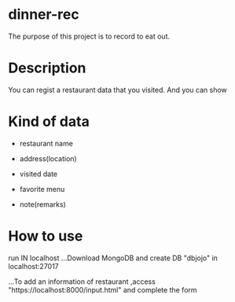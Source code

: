 # dinner-rec
The purpose of this project is to record to eat out.

# Description
You can regist a restaurant data that you visited.
And you can show 

# Kind of data
- restaurant name

- address(location)

- visited date

- favorite menu

- note(remarks)

# How to use
 run IN localhost
 ...Download MongoDB and create DB "dbjojo" in localhost:27017

 ...To add an information of restaurant ,access "https://localhost:8000/input.html" and complete the form
